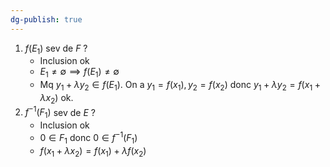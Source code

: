 ```yaml
---
dg-publish: true
---
```


1. $f(E_{1})$ sev de $F$ ?
	- Inclusion ok
	- $E_{1} \neq \emptyset \implies f(E_{1})\neq \emptyset$
	- Mq $y_{1}+\lambda y_{2} \in f(E_{1})$. On a $y_{1}=f(x_{1}),y_{2}=f(x_{2})$ donc $y_{1}+\lambda y_{2}=f(x_{1}+\lambda x_{2})$ ok.
2. $f^{-1}(F_{1})$ sev de $E$ ?
	- Inclusion ok
	- $0\in F_{1}$ donc $0\in f^{-1}(F_{1})$
	- $f(x_{1}+\lambda x_{2})=f(x_{1})+\lambda f(x_{2})$